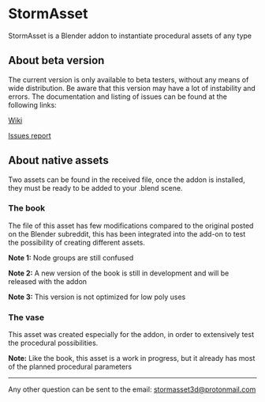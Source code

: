 # StormAsset

StormAsset is a Blender addon to instantiate procedural assets of any type


## About beta version

The current version is only available to beta testers, without any means of wide distribution.
Be aware that this version may have a lot of instability and errors.
The documentation and listing of issues can be found at the following links:

[Wiki](https://github.com/stormteller3d/stormasset/wiki)

[Issues report](https://github.com/stormteller3d/stormasset/issues)



## About native assets

Two assets can be found in the received file, once the addon is installed, they must be ready to be added to your .blend scene.


### The book 

The file of this asset has few modifications compared to the original posted on the Blender subreddit, this has been integrated into the add-on to test the possibility of creating different assets.

**Note 1:** Node groups are still confused

**Note 2:** A new version of the book is still in development and will be released with the addon

**Note 3:** This version is not optimized for low poly uses


### The vase

This asset was created especially for the addon, in order to extensively test the procedural possibilities.

**Note:** Like the book, this asset is a work in progress, but it already has most of the planned procedural parameters

--------------------

Any other question can be sent to the email:
stormasset3d@protonmail.com
